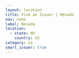 ```yaml
---
layout: location
title: Find an Issuer | Nevada
nav: none
label: Nevada
location:
  - state: NV
    country: US
category: us
smart_issuer: true
---
```

